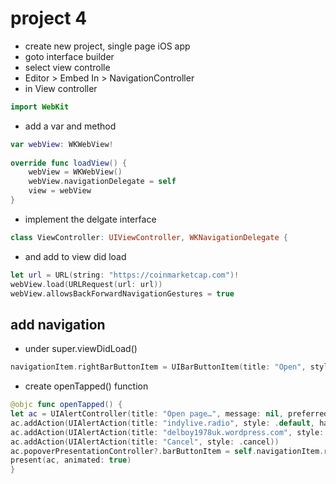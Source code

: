 # project 4
- create new project, single page iOS app
- goto interface builder
- select view controlle
- Editor > Embed In > NavigationController
- in View controller
```swift
import WebKit
```
- add a var and method
```swift
var webView: WKWebView!
    
override func loadView() {
    webView = WKWebView()
    webView.navigationDelegate = self
    view = webView
}
```
- implement the delgate interface
```swift
class ViewController: UIViewController, WKNavigationDelegate {
```
- and add to view did load
```swift
let url = URL(string: "https://coinmarketcap.com")!
webView.load(URLRequest(url: url))
webView.allowsBackForwardNavigationGestures = true
```
## add navigation
- under super.viewDidLoad()
```swift
navigationItem.rightBarButtonItem = UIBarButtonItem(title: "Open", style: .plain, target: self, action: #selector(openTapped))
```
- create openTapped() function
```swift
@objc func openTapped() {
let ac = UIAlertController(title: "Open page…", message: nil, preferredStyle: .actionSheet)
ac.addAction(UIAlertAction(title: "indylive.radio", style: .default, handler: openPage))
ac.addAction(UIAlertAction(title: "delboy1978uk.wordpress.com", style: .default, handler: openPage))
ac.addAction(UIAlertAction(title: "Cancel", style: .cancel))
ac.popoverPresentationController?.barButtonItem = self.navigationItem.rightBarButtonItem
present(ac, animated: true)
}
```

